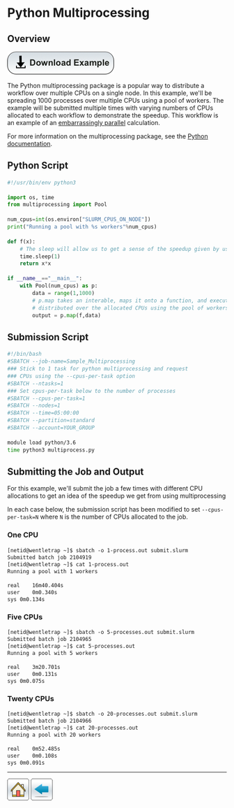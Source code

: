 # Python Multiprocessing

## Overview

[![](/Images/Download-Button.png)](Multiprocessing.tar.gz)

The Python multiprocessing package is a popular way to distribute a workflow over multiple CPUs on a single node. In this example, we'll be spreading 1000 processes over multiple CPUs using a pool of workers. The example will be submitted multiple times with varying numbers of CPUs allocated to each workflow to demonstrate the speedup. This workflow is an example of an [embarrassingly parallel](https://en.wikipedia.org/wiki/Embarrassingly_parallel) calculation.  

For more information on the multiprocessing package, see the [Python documentation](https://docs.python.org/3/library/multiprocessing.html).

## Python Script
```python
#!/usr/bin/env python3

import os, time
from multiprocessing import Pool

num_cpus=int(os.environ["SLURM_CPUS_ON_NODE"])
print("Running a pool with %s workers"%num_cpus)

def f(x):
    # The sleep will allow us to get a sense of the speedup given by using multiprocessing
    time.sleep(1)
    return x*x

if __name__=="__main__":
    with Pool(num_cpus) as p:
        data = range(1,1000)
        # p.map takes an interable, maps it onto a function, and executes the processes
        # distributed over the allocated CPUs using the pool of workers
        output = p.map(f,data)
```

## Submission Script
```bash
#!/bin/bash
#SBATCH --job-name=Sample_Multiprocessing
### Stick to 1 task for python multiprocessing and request
### CPUs using the --cpus-per-task option
#SBATCH --ntasks=1
### Set cpus-per-task below to the number of processes 
#SBATCH --cpus-per-task=1
#SBATCH --nodes=1             
#SBATCH --time=05:00:00   
#SBATCH --partition=standard
#SBATCH --account=YOUR_GROUP

module load python/3.6
time python3 multiprocess.py
```

## Submitting the Job and Output
For this example, we'll submit the job a few times with different CPU allocations to get an idea of the speedup we get from using multiprocessing

In each case below, the submission script has been modified to set ```--cpus-per-task=N``` where ```N``` is the number of CPUs allocated to the job.

### One CPU

```console
[netid@wentletrap ~]$ sbatch -o 1-process.out submit.slurm
Submitted batch job 2104919
[netid@wentletrap ~]$ cat 1-process.out 
Running a pool with 1 workers

real	16m40.404s
user	0m0.340s
sys	0m0.134s
```

### Five CPUs

```console
[netid@wentletrap ~]$ sbatch -o 5-processes.out submit.slurm 
Submitted batch job 2104965
[netid@wentletrap ~]$ cat 5-processes.out 
Running a pool with 5 workers

real	3m20.701s
user	0m0.131s
sys	0m0.075s
```

### Twenty CPUs
```console
[netid@wentletrap ~]$ sbatch -o 20-processes.out submit.slurm 
Submitted batch job 2104966
[netid@wentletrap ~]$ cat 20-processes.out 
Running a pool with 20 workers

real	0m52.485s
user	0m0.108s
sys	0m0.091s
```

*****
[![](/Images/home.png)](https://ua-researchcomputing-hpc.github.io/) 
[![](/Images/back.png)](../)
